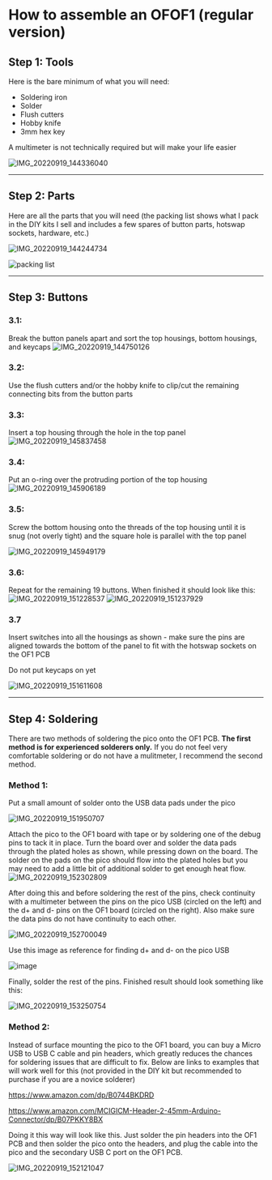 # How to assemble an OFOF1 (regular version)

## Step 1: Tools

Here is the bare minimum of what you will need:
 - Soldering iron
 - Solder
 - Flush cutters
 - Hobby knife
 - 3mm hex key

A multimeter is not technically required but will make your life easier

![IMG_20220919_144336040](https://user-images.githubusercontent.com/95242582/191127035-48e306d2-e20d-4eaf-afd6-1137bbc93b87.jpg)

---

## Step 2: Parts

Here are all the parts that you will need (the packing list shows what I pack in the DIY kits I sell and includes a few spares of button parts, hotswap sockets, hardware, etc.)

![IMG_20220919_144244734](https://user-images.githubusercontent.com/95242582/191128271-d5f80a61-0803-4af6-a925-84c978364552.jpg)

![packing list](https://user-images.githubusercontent.com/95242582/191128425-a0cd3940-fbf6-44fb-b83a-7e83cca368fc.png)

---

## Step 3: Buttons

### 3.1:

Break the button panels apart and sort the top housings, bottom housings, and keycaps
![IMG_20220919_144750126](https://user-images.githubusercontent.com/95242582/191128751-521e034b-088a-4000-8f39-13a1194efe8b.jpg)

### 3.2:

Use the flush cutters and/or the hobby knife to clip/cut the remaining connecting bits from the button parts

### 3.3: 

Insert a top housing through the hole in the top panel
![IMG_20220919_145837458](https://user-images.githubusercontent.com/95242582/191129148-25e63269-ccbd-4868-be7e-d092e77c5441.jpg)

### 3.4: 

Put an o-ring over the protruding portion of the top housing
![IMG_20220919_145906189](https://user-images.githubusercontent.com/95242582/191129198-b8f2a213-183d-402b-a017-f397ea0b268a.jpg)

### 3.5:

Screw the bottom housing onto the threads of the top housing until it is snug (not overly tight) and the square hole is parallel with the top panel

![IMG_20220919_145949179](https://user-images.githubusercontent.com/95242582/191129300-33e5d11c-032e-41f0-9175-985e353b180a.jpg)

### 3.6:

Repeat for the remaining 19 buttons.  When finished it should look like this:
![IMG_20220919_151228537](https://user-images.githubusercontent.com/95242582/191129349-7c30c110-f85f-4aa0-bfa9-663068c01844.jpg)
![IMG_20220919_151237929](https://user-images.githubusercontent.com/95242582/191129355-e179f4ee-e064-448a-a2d8-47c09d09b8e2.jpg)

### 3.7

Insert switches into all the housings as shown - make sure the pins are aligned towards the bottom of the panel to fit with the hotswap sockets on the OF1 PCB

Do not put keycaps on yet

![IMG_20220919_151611608](https://user-images.githubusercontent.com/95242582/191129630-3dda2c8e-2469-4810-ad21-0845d0d12a63.jpg)

---

## Step 4: Soldering

There are two methods of soldering the pico onto the OF1 PCB.  **The first method is for experienced solderers only.** If you do not feel very comfortable soldering or do not have a mulitmeter, I recommend the second method.

### Method 1:

Put a small amount of solder onto the USB data pads under the pico

![IMG_20220919_151950707](https://user-images.githubusercontent.com/95242582/191130050-61fb0a19-652f-43e5-9457-bedb01164d3e.jpg)

Attach the pico to the OF1 board with tape or by soldering one of the debug pins to tack it in place. Turn the board over and solder the data pads through the plated holes as shown, while pressing down on the board.  The solder on the pads on the pico should flow into the plated holes but you may need to add a little bit of additional solder to get enough heat flow.
![IMG_20220919_152302809](https://user-images.githubusercontent.com/95242582/191130241-c4407b70-9edd-4c05-bb77-6034531d879f.jpg)

After doing this and before soldering the rest of the pins, check continuity with a multimeter between the pins on the pico USB (circled on the left) and the d+ and d- pins on the OF1 board (circled on the right).  Also make sure the data pins do not have continuity to each other. 

![IMG_20220919_152700049](https://user-images.githubusercontent.com/95242582/191130593-b8af78ab-6443-401b-ae3f-c6a53b6df5a8.jpg)

Use this image as reference for finding d+ and d- on the pico USB

![image](https://user-images.githubusercontent.com/95242582/191130763-cfaa3987-221b-4743-9a97-65a2be92b336.png)

Finally, solder the rest of the pins.  Finished result should look something like this:

![IMG_20220919_153250754](https://user-images.githubusercontent.com/95242582/191130803-f84a74b4-809f-4a58-959a-4d99301975f7.jpg)

### Method 2:

Instead of surface mounting the pico to the OF1 board, you can buy a Micro USB to USB C cable and pin headers, which greatly reduces the chances for soldering issues that are difficult to fix.  Below are links to examples that will work well for this (not provided in the DIY kit but recommended to purchase if you are a novice solderer)

https://www.amazon.com/dp/B0744BKDRD

https://www.amazon.com/MCIGICM-Header-2-45mm-Arduino-Connector/dp/B07PKKY8BX

Doing it this way will look like this. Just solder the pin headers into the OF1 PCB and then solder the pico onto the headers, and plug the cable into the pico and the secondary USB C port on the OF1 PCB. 

![IMG_20220919_152121047](https://user-images.githubusercontent.com/95242582/191131095-aa297981-7de1-4273-92d8-630a4ac40673.jpg)

